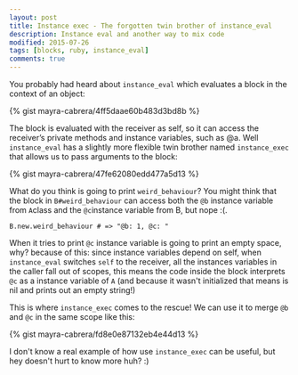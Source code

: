 ```yaml
---
layout: post
title: Instance exec - The forgotten twin brother of instance_eval
description: Instance eval and another way to mix code
modified: 2015-07-26
tags: [blocks, ruby, instance_eval]
comments: true
---
```

You probably had heard about `instance_eval` which evaluates a block in the context of an object:

{% gist mayra-cabrera/4ff5daae60b483d3bd8b %}

The block is evaluated with the receiver as self, so it can access the receiver’s private methods and instance variables, such as @a. Well 
`instance_eval` has a slightly more flexible twin brother named `instance_exec` that allows us to pass arguments to the block:


{% gist mayra-cabrera/47fe62080edd477a5d13 %}

    
What do you think is going to print `weird_behaviour`? You might think that the block in `B#weird_behaviour` can access both the `@b` instance variable from `A`class and the `@c`instance variable from B, but nope :(. 

    B.new.weird_behaviour # => "@b: 1, @c: "

When it tries to print `@c` instance variable is going to print an empty space, why? because of this: since instance variables depend on self, when `instance_eval` switches `self` to the receiver, all the instances variables in the caller fall out of scopes, this means the code inside the block interprets `@c` as a instance variable of `A` (and because it wasn't initialized that means is nil and prints out an empty string!)

This is where `instance_exec` comes to the rescue! We can use it to merge `@b` and `@c` in the same scope like this: 

{% gist mayra-cabrera/fd8e0e87132eb4e44d13 %}

I don't know a real example of how use `instance_exec` can be useful, but hey doesn't hurt to know more huh? :)